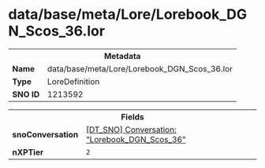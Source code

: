<h1>data/base/meta/Lore/Lorebook_DGN_Scos_36.lor</h1><table><tr><th colspan="100%">Metadata</th></tr><tr><td><b>Name</b></td><td>data/base/meta/Lore/Lorebook_DGN_Scos_36.lor</td></tr><tr><td><b>Type</b></td><td>LoreDefinition</td></tr><tr><td><b>SNO ID</b></td><td>1213592</td></tr></table>

<table><tr><th colspan="100%">Fields</th></tr><tr><td><b>snoConversation</b></td><td><a href="..\Conversation\Lorebook_DGN_Scos_36.cnv">[DT_SNO] Conversation: "Lorebook_DGN_Scos_36"</a></td></tr><tr><td><b>nXPTier</b></td><td><code>2</code></td></tr></table>

